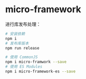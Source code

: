 # micro-framework

进行库发布处理：

``` bash
# 安装依赖
npm i
# 发布库版本
npm run release
```

``` bash
# 使用 CommonJS
npm i micro-framwork --save
# 使用 ES Modules
npm i micro-framework-es --save
```
